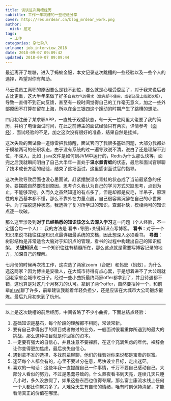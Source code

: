 ```yaml
---
title: 谈谈这次跳槽经历
subtitle: 工作一年跳槽的一些经验分享
cover: http://res.mrdear.cn/blog_mrdear_work.png
author: 
  nick: 屈定
tags:
  - 工作
categories: 杂七杂八
urlname: job_interview_2018
date: 2018-09-07 09:09:42
updated: 2018-09-07 09:09:44
---
```

最近离开了堆糖，进入了蚂蚁金服，本文记录这次跳槽的一些经验以及一些个人的选择，希望对你有帮助。

马云说员工离职的原因要么是钱不到位，要么就是心理受委屈了，对于我来说后者占比更重，这大半年来做了好多`白费力气的需求（做完却不使用，或者还没上线就改版）`，导致一直得不到正向反馈，甚至有一段时间觉得自己的工作毫无意义，加之一些外部原因不打算在留在上海，所以在金三银四这个躁动的时期产生了跳槽的想法。

四月初注册了某求职APP，一直处于观望状态，有一天一位阿里大佬要了我的简历，并约了电话面试时间，在此之前博主的面试经验只有两次，详情参考（[面经](https://mrdear.cn/2017/01/10/%E9%9A%8F%E8%B0%88/%E9%9D%A2%E7%BB%8F/)），面试经验的不足，加之这次没有很好的准备，结果自然是挂掉。

这次失败的面试像一道惊雷把我惊醒，面试官问了我很多基础问题，大部分我都处于模棱两可的任职状态，由于没有系统的过一遍导致说不清，说白了还是理解不到位，不深入，比如`.java`文件是如何到JVM中运行的，Redis为什么那么快等，面完之后我就瞬间明白了自己大半年一直处于**温水煮青蛙**的状态，最后和面试官聊聊了技术成长方面的经验，结束了这场面试，这里感谢面试官的指导。

这次失败导致后面也没心思面试，赶紧摆脱温水青蛙的状态成了当前最紧急的任务。要摆脱自然要找到原因，思考许久我认为自己的学习方式欠缺思考，点到为止，不能够深挖。久而久之虽然知道的有点多了，但是却都是皮毛，半吊子，原理性的东西基本都不懂，那么不靠外在力量点醒，自己很容易沉醉在自己的小世界中。为了摆脱这种状态，我选择了复习所学过的知识，查漏补缺，模棱两可的知识点逐一攻破。

那么这里涉及到**对于已经熟悉的知识该怎么去深入学习**这一问题（个人经验，不一定适合每一个人）：
我的方法是 看书+导图+关键知识点写博客。
**看书**：对于一个知识来说书籍往往是知识点最详细最系统的文档，因此想深入必须看书。
**导图**：树形结构是非常适合大脑对于知识点的管理，看书的过程中构建出自己的知识框架。
**关键知识点**：一个知识往往有精髓所在，那么这点就是需要写博客记录的地方，加深自己的理解。

七月份的时候再次找工作，这次选了两家zoom（合肥）和蚂蚁（蚂蚁），为什么选这两家？因为博主是安徽人，在大城市待得有点心累，于是想着进不了大公司就回老家省会城市过日子。经过一些小曲折最终两家offer都拿到了，并且待遇都不错，这也算是对这几个月努力的认可。拿到了两个offer，自然要拒掉一个，和前辈[alswl](https://blog.alswl.com/)聊了许多，前辈建议我趁着年轻负担少，还是应该在大城市大公司锻炼锻炼。最后九月初来到了杭州。

- - - - -

以上是这次跳槽的前后经历，中间省略了不少小曲折，下面总结点经验：
1. 基础知识是基石，每个阶段的理解都不相同，常读常新。 
2. 要有自己拿得出手的项目或者做过的业务，一般面试很看重你所遇到的最大的挑战，那么这种项目就是你回答的资本。
3. 一定要有强大的自信心，并且注意不要裸辞，在这个充满焦虑的年代，裸辞会让你变得更加焦虑，最后丧失自信心。
4. 遇到拿不准的选择，多找前辈聊聊，他们的经验对你来说都是宝贵的财富。
5. 迷茫每个人都会有的，心里不要过分在意，尽快设立目标，走出迷茫。
6. 喜欢的一句话：这些年我一直提醒自己一件事情，千万不要自己感动自己。大部分人看似的努力，不过是愚蠢导致的。什么熬夜看书到天亮，连续几天只睡几小时，多久没放假了，如果这些东西也值得夸耀，那么富士康流水线上任何一个人都比你努力多了。人难免天生有自怜的情绪，唯有时刻保持清醒，才能看清真正的价值在哪里。
